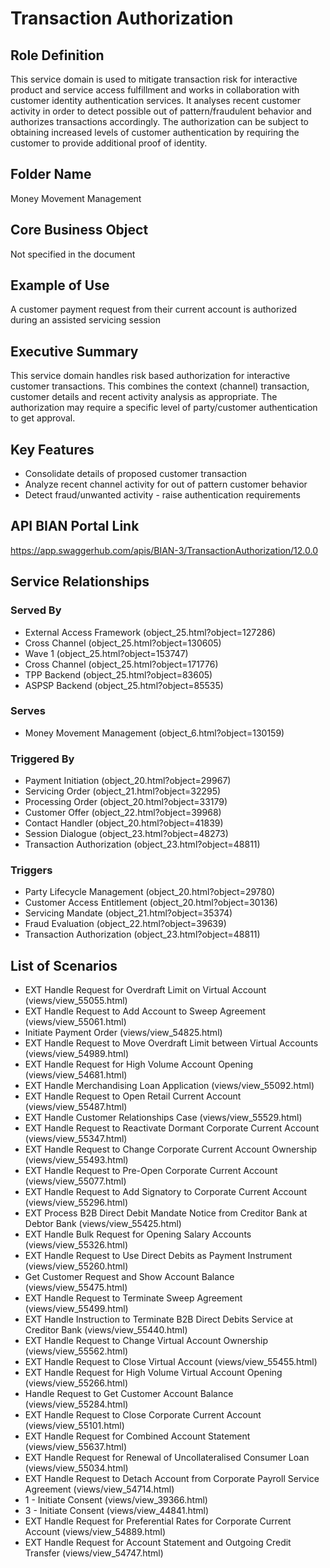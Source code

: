 # Transaction Authorization

## Role Definition
This service domain is used to mitigate transaction risk for interactive product and service access fulfillment and works in collaboration with customer identity authentication services. It analyses recent customer activity in order to detect possible out of pattern/fraudulent behavior and authorizes transactions accordingly. The authorization can be subject to obtaining increased levels of customer authentication by requiring the customer to provide additional proof of identity.

## Folder Name
Money Movement Management

## Core Business Object
Not specified in the document

## Example of Use
A customer payment request from their current account is authorized during an assisted servicing session

## Executive Summary
This service domain handles risk based authorization for interactive customer transactions. This combines the context (channel) transaction, customer details and recent activity analysis as appropriate. The authorization may require a specific level of party/customer authentication to get approval.

## Key Features
- Consolidate details of proposed customer transaction
- Analyze recent channel activity for out of pattern customer behavior
- Detect fraud/unwanted activity - raise authentication requirements

## API BIAN Portal Link
https://app.swaggerhub.com/apis/BIAN-3/TransactionAuthorization/12.0.0

## Service Relationships

### Served By
- External Access Framework (object_25.html?object=127286)
- Cross Channel (object_25.html?object=130605)
- Wave 1 (object_25.html?object=153747)
- Cross Channel (object_25.html?object=171776)
- TPP Backend (object_25.html?object=83605)
- ASPSP Backend (object_25.html?object=85535)

### Serves
- Money Movement Management (object_6.html?object=130159)

### Triggered By
- Payment Initiation (object_20.html?object=29967)
- Servicing Order (object_21.html?object=32295)
- Processing Order (object_20.html?object=33179)
- Customer Offer (object_22.html?object=39968)
- Contact Handler (object_20.html?object=41839)
- Session Dialogue (object_23.html?object=48273)
- Transaction Authorization (object_23.html?object=48811)

### Triggers
- Party Lifecycle Management (object_20.html?object=29780)
- Customer Access Entitlement (object_20.html?object=30136)
- Servicing Mandate (object_21.html?object=35374)
- Fraud Evaluation (object_22.html?object=39639)
- Transaction Authorization (object_23.html?object=48811)

## List of Scenarios
- EXT Handle Request for Overdraft Limit on Virtual Account (views/view_55055.html)
- EXT Handle Request to Add Account to Sweep Agreement (views/view_55061.html)
- Initiate Payment Order (views/view_54825.html)
- EXT Handle Request to Move Overdraft Limit between Virtual Accounts (views/view_54989.html)
- EXT Handle Request for High Volume Account Opening (views/view_54681.html)
- EXT Handle Merchandising Loan Application (views/view_55092.html)
- EXT Handle Request to Open Retail Current Account (views/view_55487.html)
- EXT Handle Customer Relationships Case (views/view_55529.html)
- EXT Handle Request to Reactivate Dormant Corporate Current Account (views/view_55347.html)
- EXT Handle Request to Change Corporate Current Account Ownership (views/view_55493.html)
- EXT Handle Request to Pre-Open Corporate Current Account (views/view_55077.html)
- EXT Handle Request to Add Signatory to Corporate Current Account (views/view_55296.html)
- EXT Process B2B Direct Debit Mandate Notice from Creditor Bank at Debtor Bank (views/view_55425.html)
- EXT Handle Bulk Request for Opening Salary Accounts (views/view_55326.html)
- EXT Handle Request to Use Direct Debits as Payment Instrument (views/view_55260.html)
- Get Customer Request and Show Account Balance (views/view_55475.html)
- EXT Handle Request to Terminate Sweep Agreement (views/view_55499.html)
- EXT Handle Instruction to Terminate B2B Direct Debits Service at Creditor Bank (views/view_55440.html)
- EXT Handle Request to Change Virtual Account Ownership (views/view_55562.html)
- EXT Handle Request to Close Virtual Account (views/view_55455.html)
- EXT Handle Request for High Volume Virtual Account Opening (views/view_55266.html)
- Handle Request to Get Customer Account Balance (views/view_55284.html)
- EXT Handle Request to Close Corporate Current Account (views/view_55101.html)
- EXT Handle Request for Combined Account Statement (views/view_55637.html)
- EXT Handle Request for Renewal of Uncollateralised Consumer Loan (views/view_55034.html)
- EXT Handle Request to Detach Account from Corporate Payroll Service Agreement (views/view_54714.html)
- 1 - Initiate Consent (views/view_39366.html)
- 3 - Initiate Consent (views/view_44841.html)
- EXT Handle Request for Preferential Rates for Corporate Current Account (views/view_54889.html)
- EXT Handle Request for Account Statement and Outgoing Credit Transfer (views/view_54747.html)